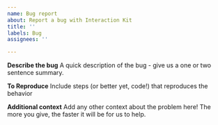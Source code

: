 ```yaml
---
name: Bug report
about: Report a bug with Interaction Kit
title: ''
labels: Bug
assignees: ''

---
```


**Describe the bug**
A quick description of the bug - give us a one or two sentence summary.

**To Reproduce**
Include steps (or better yet, code!) that reproduces the behavior

**Additional context**
Add any other context about the problem here! The more you give, the faster it will be for us to help.
